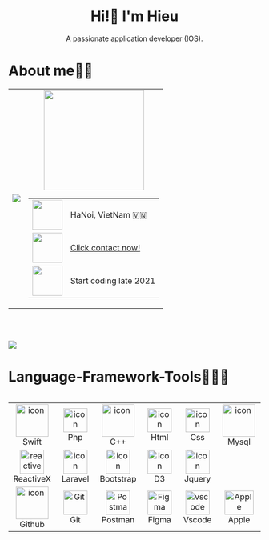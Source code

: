 <h1 align="center">
   Hi!👋 I'm Hieu
</h1>
   <p align="center">A passionate application developer (IOS).</p>

# About me🙎🏻 

<table>
  <tr>
    <td>
      <img src="https://github.com/HieuLeNguyen/HieuLeNguyen/assets/112887855/2c3b4164-9734-4d42-8518-402b3b05d35e">  
    </td>
    <td align="center">
      <img src="https://github.com/HieuLeNguyen/HieuLeNguyen/assets/112887855/9c66974f-401a-46ea-bff3-8a28d94ef105" width="200" height="200">
        <table align="lelf">
          <tr>
            <td>
              <img src="https://github.com/HieuLeNguyen/HieuLeNguyen/assets/112887855/491e6022-221f-46e0-af79-d0f08da61d0a" alt="" width="60" height="60">
            </td>
            <td>
              HaNoi, VietNam 🇻🇳
            </td>
          </tr>
          <tr>
            <td>
              <img src="https://github.com/HieuLeNguyen/HieuLeNguyen/assets/112887855/c7ae9131-059b-4435-b4ed-95c8a0a98f68" width="60" height="60">
            </td>
            <td>
             <a href="https://t.me/david_mardi">Click contact now!</a>
            </td>
          </tr>
          <tr>
            <td>
               <img src="https://github.com/HieuLeNguyen/HieuLeNguyen/assets/112887855/bc15a4e1-1216-49fb-b14c-fa82f747e18b" width="60" height="60">
            </td>
            <td>
             Start coding late 2021
            </td>
          </tr>
      </table>
    </td>
  </tr>
</table>
<br><br>

[![](https://visitcount.itsvg.in/api?id=HieuLeNguyen&icon=0&color=0)](https://visitcount.itsvg.in)

# Language-Framework-Tools🧑🏻‍💻

<div style="display: flex; align-items: flex-start; align: center">
<table align="center">
  <tr>
    <td align="center" width="96">
        <img src="https://techstack-generator.vercel.app/swift-icon.svg" alt="icon" width="65" height="65" />
      <br>Swift
    </td>
        <td align="center" width="96">
       <img src="https://skillicons.dev/icons?i=php" alt="icon"  width="48" height="48" />
      <br>Php
    </td>
    <td align="center" width="96">
       <img src="https://techstack-generator.vercel.app/cpp-icon.svg" alt="icon" width="65" height="65" />
      <br>C++
    </td>
    <td align="center" width="96">
       <img src="https://skillicons.dev/icons?i=html" alt="icon" width="48" height="48" alt="html" />
      <br>Html
    </td>
    <td align="center" width="96">
       <img src="https://skillicons.dev/icons?i=css" alt="icon" width="48" height="48" alt="css" />
      <br>Css
    </td>
    <td align="center" width="96">
        <img src="https://techstack-generator.vercel.app/mysql-icon.svg" alt="icon" width="65" height="65" />
      <br>Mysql
    </td>
  </tr>
  
  <tr>
    <td align="center"  width="96">
        <img src="https://skillicons.dev/icons?i=reactivex" width="48" height="48" alt="reactivex" />
      <br>ReactiveX
    </td>
    <td align="center" width="96">
       <img src="https://skillicons.dev/icons?i=laravel" alt="icon"  width="48" height="48" />
      <br>Laravel
    </td>
    <td align="center" width="96">
       <img src="https://skillicons.dev/icons?i=bootstrap" alt="icon"  width="48" height="48" />
      <br>Bootstrap
    </td>
    <td align="center" width="96">
       <img src="https://skillicons.dev/icons?i=d3" alt="icon"  width="48" height="48" />
      <br>D3
    </td>
    <td align="center" width="96">
       <img src="https://skillicons.dev/icons?i=jquery" alt="icon"  width="48" height="48" />
      <br>Jquery
    </td>
  </tr>
  
 <tr>
    <td align="center" width="96">
        <img src="https://techstack-generator.vercel.app/github-icon.svg" alt="icon" width="65" height="65" />
      <br>Github
    </td>
    <td align="center" width="96"> 
        <img src="https://user-images.githubusercontent.com/25181517/192108372-f71d70ac-7ae6-4c0d-8395-51d8870c2ef0.png" width="48" height="48" alt="Git" />
      <br>Git
    </td>
    <td align="center" width="96">
        <img src="https://skillicons.dev/icons?i=postman" width="48" height="48" alt="Postman" />
      <br>Postman
    </td>
    <td align="center" width="96">
        <img src="https://skillicons.dev/icons?i=figma" width="48" height="48" alt="Figma" />
      <br>Figma
    </td>
    <td align="center" width="96">
        <img src="https://skillicons.dev/icons?i=vscode" width="48" height="48" alt="vscode" />
      <br>Vscode
    </td>
    <td align="center" width="96">
        <img src="https://github.com/HieuLeNguyen/HieuLeNguyen/assets/112887855/86130a42-084c-4ea9-8320-ac25bcc04c64" width="58" height="48" alt="Apple" />
      <br>Apple
    </td>
 </tr>
 
</table>
<br><br>



---
